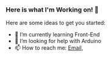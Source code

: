### Here is what I'm Working on! 👋

Here are some ideas to get you started:

- 🌱 I’m currently learning Front-End
- 🤔 I’m looking for help with Arduino
- 📫 How to reach me: [Email](Bishal.rakut53@gmail.com), 
